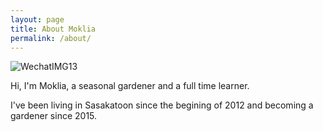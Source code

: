 ```yaml
---
layout: page
title: About Moklia
permalink: /about/
---
```

 
![WechatIMG13](https://user-images.githubusercontent.com/79727789/123886630-1ed4d900-d90d-11eb-8b22-7f23db89a35b.jpeg)



Hi, I'm Moklia, a seasonal gardener and a full time learner. 

I've been living in Sasakatoon since the begining of 2012 and becoming a gardener since 2015.
